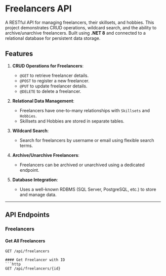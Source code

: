 # Freelancers API

A RESTful API for managing freelancers, their skillsets, and hobbies. This project demonstrates CRUD operations, wildcard search, and the ability to archive/unarchive freelancers. Built using **.NET 8** and connected to a relational database for persistent data storage.

## Features

1. **CRUD Operations for Freelancers**:
   - `@GET` to retrieve freelancer details.
   - `@POST` to register a new freelancer.
   - `@PUT` to update freelancer details.
   - `@DELETE` to delete a freelancer.

2. **Relational Data Management**:
   - Freelancers have one-to-many relationships with `Skillsets` and `Hobbies`.
   - Skillsets and Hobbies are stored in separate tables.

3. **Wildcard Search**:
   - Search for freelancers by username or email using flexible search terms.

4. **Archive/Unarchive Freelancers**:
   - Freelancers can be archived or unarchived using a dedicated endpoint.

5. **Database Integration**:
   - Uses a well-known RDBMS (SQL Server, PostgreSQL, etc.) to store and manage data.

---

## API Endpoints

### **Freelancers**
#### Get All Freelancers
```http
GET /api/freelancers

#### Get Freelancer with ID
```http
GET /api/freelancers/{id}









